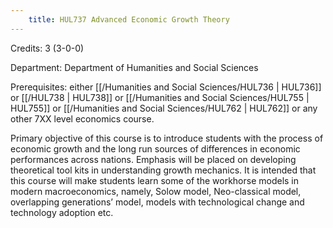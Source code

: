```yaml
---
    title: HUL737 Advanced Economic Growth Theory
---
```

Credits: 3 (3-0-0)

Department: Department of Humanities and Social Sciences

Prerequisites: either [[/Humanities and Social Sciences/HUL736 | HUL736]] or [[/HUL738 | HUL738]] or [[/Humanities and Social Sciences/HUL755 | HUL755]] or [[/Humanities and Social Sciences/HUL762 | HUL762]] or any other 7XX level economics course.

Primary objective of this course is to introduce students with the process of economic growth and the long run sources of differences in economic performances across nations. Emphasis will be placed on developing theoretical tool kits in understanding growth mechanics. It is intended that this course will make students learn some of the workhorse models in modern macroeconomics, namely, Solow model, Neo-classical model, overlapping generations’ model, models with technological change and technology adoption etc.